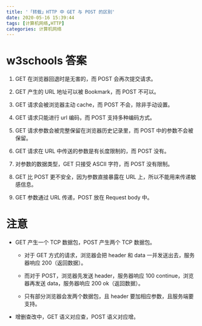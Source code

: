 ```yaml
---
title: '「转载」HTTP 中 GET 与 POST 的区别'
date: 2020-05-16 15:39:44
tags: [计算机网络,HTTP]
categories: 计算机网络
---
```


# w3schools 答案

1. GET 在浏览器回退时是无害的，而 POST 会再次提交请求。

2. GET 产生的 URL 地址可以被 Bookmark，而 POST 不可以。

3. GET 请求会被浏览器主动 cache，而 POST 不会，除非手动设置。

4. GET 请求只能进行 url 编码，而 POST 支持多种编码方式。

5. GET 请求参数会被完整保留在浏览器历史记录里，而 POST 中的参数不会被保留。

6. GET 请求在 URL 中传送的参数是有长度限制的，而 POST 没有。

7. 对参数的数据类型，GET 只接受 ASCII 字符，而 POST 没有限制。

8. GET 比 POST 更不安全，因为参数直接暴露在 URL 上，所以不能用来传递敏感信息。

9. GET 参数通过 URL 传递，POST 放在 Request body 中。

# 注意

- GET 产生一个 TCP 数据包，POST 产生两个 TCP 数据包。

    - 对于 GET 方式的请求，浏览器会把 header 和 data 一并发送出去，服务器响应 200（返回数据）。

    - 而对于 POST，浏览器先发送 header，服务器响应 100 continue，浏览器再发送 data，服务器响应 200 ok（返回数据）。

    - 只有部分浏览器会发两个数据包，且 header 要加相应参数，且服务端要支持。

- 增删查改中，GET 语义对应查，POST 语义对应增。